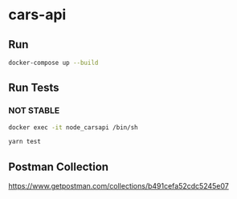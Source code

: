 # cars-api

## Run

```bash
docker-compose up --build
```

## Run Tests

### NOT STABLE

```bash
docker exec -it node_carsapi /bin/sh

yarn test
```

## Postman Collection

https://www.getpostman.com/collections/b491cefa52cdc5245e07
